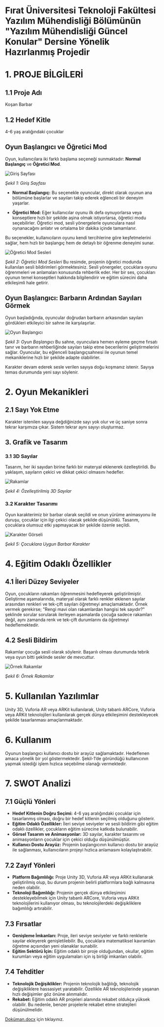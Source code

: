 # Fırat Üniversitesi Teknoloji Fakültesi Yazılım Mühendisliği Bölümünün "Yazılım Mühendisliği Güncel Konular" Dersine Yönelik Hazırlanmış Projedir 


# 1.	PROJE BİLGİLERİ

## 1.1	Proje Adı

Koşan Barbar

## 1.2	Hedef Kitle

4-6 yaş aralığındaki çocuklar

## Oyun Başlangıcı ve Öğretici Mod

Oyun, kullanıcılara iki farklı başlama seçeneği sunmaktadır: **Normal Başlangıç** ve **Öğretici Mod**.

![Giriş Sayfası](https://github.com/BurakErkemen/AR_Project/assets/84676805/59092db1-ff4e-4650-8885-c9ae9f53d8e0)

*Şekil 1: Giriş Sayfası*
- **Normal Başlangıç:** Bu seçenekle oyuncular, direkt olarak oyunun ana bölümüne başlarlar ve sayıları takip ederek eğlenceli bir deneyim yaşarlar.
  
- **Öğretici Mod:** Eğer kullanıcılar oyunu ilk defa oynuyorlarsa veya konseptlere hızlı bir şekilde aşina olmak istiyorlarsa, öğretici modu seçebilirler. Öğretici mod, sesli yönergelerle oyunculara nasıl oynanacağını anlatır ve ortalama bir dakika içinde tamamlanır.

Bu seçenekler, kullanıcıların oyunu kendi tercihlerine göre keşfetmelerini sağlar, hem hızlı bir başlangıç hem de detaylı bir öğrenme deneyimi sunar.

![Öğretici Mod Sesleri](https://github.com/BurakErkemen/AR_Project/assets/84676805/20f9e67e-ae3c-4e13-89db-9468f3bcae85)

*Şekil 2: Öğretici Mod Sesleri*
Bu resimde, projenin öğretici modunda kullanılan sesli bildirimleri görmektesiniz. Sesli yönergeler, çocuklara oyunu öğrenmeleri ve anlamaları konusunda rehberlik eder. Her bir ses, çocukları oyunun temel konseptleri hakkında bilgilendirir ve eğitim sürecini daha etkileşimli hale getirir.



## Oyun Başlangıcı: Barbarın Ardından Sayıları Görmek

Oyun başladığında, oyuncular doğrudan barbarın arkasından sayıları gördükleri etkileyici bir sahne ile karşılaşırlar.

![Oyun Başlangıcı](https://github.com/BurakErkemen/AR_Project/assets/84676805/cf91d396-fa8f-4ee0-942f-52f8ea2b8a04)

*Şekil 3: Oyun Başlangıcı*
Bu sahne, oyunculara hemen eyleme geçme fırsatı tanır ve barbarın rehberliğinde sayıları takip etme becerilerini geliştirmelerini sağlar. Oyuncular, bu eğlenceli başlangıç ​​sahnesi ile oyunun temel mekaniklerine hızlı bir şekilde adapte olabilirler.

Karakter devam ederek sesle verilen sayıya doğu koşmanız istenir. Sayıya temas durumunda yeni sayı söylenir.

# 2.	Oyun Mekanikleri

## 2.1	Sayı Yok Etme

Karakter istenilen sayıya değdiğinizde sayı yok olur ve üç saniye sonra tekrar karşımıza çıkar. Sistem tekrar aynı sayıyı oluşturmaz. 

## 3. Grafik ve Tasarım

### 3.1 3D Sayılar
Tasarım, her iki sayıdan birine farklı bir materyal eklenerek özelleştirildi. Bu yaklaşım, sayıların çekici ve dikkat çekici olmasını hedefler.

![Rakamlar](https://github.com/BurakErkemen/AR_Project/assets/84676805/ea356129-0452-497a-b51a-4cd6d1ccfeaa)  

*Şekil 4: Özelleştirilmiş 3D Sayılar*

### 3.2 Karakter Tasarımı
Oyun karakterimiz bir barbar olarak seçildi ve onun yürüme animasyonu ile duruşu, çocuklar için ilgi çekici olacak şekilde düşünüldü. Tasarım, çocuklara olumsuz etki yapmayacak bir şekilde özenle seçildi.

![Karakter Görseli](https://github.com/BurakErkemen/AR_Project/assets/84676805/108dcec7-ce85-4cef-9863-8d7c01c8f839)  

*Şekil 5: Çocuklara Uygun Barbar Karakter*

# 4. Eğitim Odaklı Özellikler

## 4.1 İleri Düzey Seviyeler
Oyun, çocukların rakamları öğrenmesini hedefleyerek geliştirilmiştir. Geliştirme aşamalarında, materyal olarak farklı renkler eklenen sayılar arasından renkleri ve tek-çift sayıları öğretmeyi amaçlamaktadır. Örnek vermek gerekirse;
"Rengi mavi olan rakamlardan hangisi tek sayıdır?" şeklinde sorular sorularak ilerleyen aşamalarda çocuğa sadece rakamları değil, aynı zamanda renk ve tek-çift durumlarını da öğretmeyi hedeflemektedir.

## 4.2 Sesli Bildirim
Rakamlar çocuğa sesli olarak söylenir. Başarılı olması durumunda tebrik veya oyun bitti şeklinde sesler de mevcuttur.

![Örnek Rakamlar](https://github.com/BurakErkemen/AR_Project/assets/84676805/0d426a39-495b-4acd-b518-424601c26839)  

*Şekil 6: Örnek Rakamlar*


# 5.	Kullanılan Yazılımlar
  Unity 3D, Vuforia AR veya ARKit kullanılarak, Unity tabanlı ARCore, Vuforia veya ARKit teknolojileri kullanılarak gerçek dünya etkileşimini destekleyecek şekilde tasarlanması amaçlanmaktadır.

# 6.  Kullanım
  Oyunun başlangıcı kullanıcı dostu bir arayüz sağlamaktadır. Hedeflenen amaca yönelik bir yol göstermektedir. Şekil-1’de göründüğü kullanıcının yapmak istediği işlem hızlıca seçebilme olanağı vermektedir.

# 7. SWOT Analizi

## 7.1 Güçlü Yönleri
- **Hedef Kitlenin Doğru Seçimi:** 4-6 yaş aralığındaki çocuklar için tasarlanmış olması, doğru bir hedef kitlenin seçilmiş olduğunu gösterir.
- **Eğitim Odaklı Özellikler:** İleri seviye seviyeler ve sesli bildirim gibi eğitim odaklı özellikler, çocukların eğitim sürecine katkıda bulunabilir.
- **Görsel Tasarım ve Animasyonlar:** 3D sayılar, karakter tasarımı ve animasyonların çocuklar için çekici olduğu düşünülmüştür.
- **Kullanıcı Dostu Arayüz:** Projenin başlangıcının kullanıcı dostu bir arayüz ile sağlanması, kullanıcıların projeyi hızlıca anlamasını kolaylaştırabilir.

## 7.2 Zayıf Yönleri
- **Platform Bağımlılığı:** Proje Unity 3D, Vuforia AR veya ARKit kullanarak geliştirilmiş olup, bu durum projenin belirli platformlara bağlı kalmasına neden olabilir.
- **Teknoloji Bağımlılığı:** Projenin gerçek dünya etkileşimini destekleyebilmek için Unity tabanlı ARCore, Vuforia veya ARKit teknolojilerini kullanıyor olması, bu teknolojilerdeki değişikliklere bağımlılığı artırabilir.

## 7.3 Fırsatlar
- **Genişleme İmkanları:** Proje, ileri seviye seviyeler ve farklı renklerle sayılar ekleyerek genişletilebilir. Bu, çocuklara matematiksel kavramları öğretme açısından yeni olanaklar sunabilir.
- **Eğitim Sektörü İçin:** Eğitim odaklı bir proje olduğundan, okullar, eğitim kurumları veya eğitim uygulamaları için iş birliği imkanları olabilir.

## 7.4 Tehditler 
- **Teknolojik Değişiklikler:** Projenin teknolojik bağlılığı, teknolojik değişikliklere hassasiyet yaratabilir. Özellikle AR teknolojilerinde yaşanan hızlı değişimler göz önüne alınmalıdır.
- **Rekabet:** Eğitim odaklı AR projeleri alanında rekabet oldukça yüksek olabilir. Bu nedenle, benzer projelerle rekabet etme stratejileri düşünülmelidir.


[Doküman.docx](https://github.com/BurakErkemen/AR_Project/files/14073228/Dokuman.docx) için tıklayınız.

